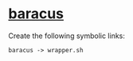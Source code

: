 # [baracus](https://hpc.nih.gov/apps/baracus.html)

Create the following symbolic links:
```
baracus -> wrapper.sh
```
